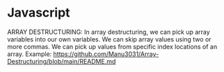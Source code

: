 # Javascript
ARRAY DESTRUCTURING:
In array destructuring, we can pick up array variables into our own variables. We can skip array values using two or more commas. We can pick up values from specific index locations of an array.
Example: https://github.com/Manu3031/Array-Destructuring/blob/main/README.md
